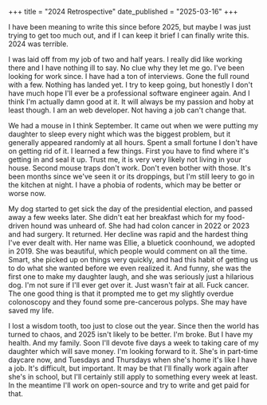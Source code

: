 +++
title = "2024 Retrospective"
date_published = "2025-03-16"
+++

I have been meaning to write this since before 2025, but maybe I was just trying to get too much out, and if I can keep it brief I can finally write this. 2024 was terrible.

I was laid off from my job of two and half years. I really did like working there and I have nothing ill to say. No clue why they let me go. I've been looking for work since. I have had a ton of interviews. Gone the full round with a few. Nothing has landed yet. I try to keep going, but honestly I don't have much hope I'll ever be a professional software engineer again. And I think I'm actually damn good at it. It will always be my passion and hoby at least though. I am an web developer. Not having a job can't change that.

We had a mouse in I think September. It came out when we were putting my daughter to sleep every night which was the biggest problem, but it generally appeared randomly at all hours. Spent a small fortune I don't have on getting rid of it. I learned a few things. First you have to find where it's getting in and seal it up. Trust me, it is very very likely not living in your house. Second mouse traps don't work. Don't even bother with those. It's been months since we've seen it or its droppings, but I'm still leery to go in the kitchen at night. I have a phobia of rodents, which may be better or worse now.

My dog started to get sick the day of the presidential election, and passed away a few weeks later. She didn't eat her breakfast which for my food-driven hound was unheard of. She had had colon cancer in 2022 or 2023 and had surgery. It returned. Her decline was rapid and the hardest thing I've ever dealt with. Her name was Ellie, a bluetick coonhound, we adopted in 2019. She was beautiful, which people would comment on all the time. Smart, she picked up on things very quickly, and had this habit of getting us to do what she wanted before we even realized it. And funny, she was the first one to make my daughter laugh, and she was seriously just a hilarious dog. I'm not sure if I'll ever get over it. Just wasn't fair at all. Fuck cancer. The one good thing is that it prompted me to get my slightly overdue colonoscopy and they found some pre-cancerous polyps. She may have saved my life.

I lost a wisdom tooth, too just to close out the year. Since then the world has turned to chaos, and 2025 isn't likely to be better. I'm broke. But I have my health. And my family. Soon I'll devote five days a week to taking care of my daughter which will save money. I'm looking forward to it. She's in part-time daycare now, and Tuesdays and Thursdays when she's home it's like I have a job. It's difficult, but important. It may be that I'll finally work again after she's in school, but I'll certainly still apply to something every week at least. In the meantime I'll work on open-source and try to write and get paid for that.

